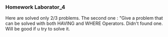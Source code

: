 ### Homework Laborator_4

Here are solved only 2/3 problems. 
The second one : "Give a problem that can be solved with both HAVING and WHERE Operators.
Didn't found one. Will be good if u try to solve it.

